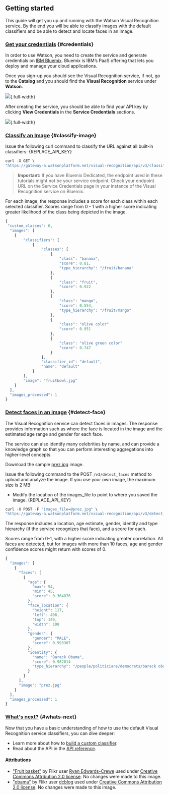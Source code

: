 ## Getting started

This guide will get you up and running with the Watson Visual Recognition service. By the end you will be able to classify images with the default classifiers and be able to detect and locate faces in an image.

### [Get your credentials](#credentials) {#credentials}

In order to use Watson, you need to create the service and generate credentials on [IBM Bluemix](https://console.ng.bluemix.net/catalog/services/visual-recognition/). Bluemix is IBM’s PaaS offering that lets you deploy and manage your cloud applications.

Once you sign-up you should see the Visual Recognition service, if not, go to the **Catalog** and you should find the **Visual Recognition** service under **Watson**.

![](https://cdn-images-1.medium.com/max/1600/1*3rnUw8XecCo2hEEsXGEUCA.png){.full-width}

After creating the service, you should be able to find your API key by clicking **View Credentials** in the **Service Credentials** sections.

![](https://cdn-images-1.medium.com/max/1600/1*cvTfSHSTNfr4wxYY3tYcrA.png){.full-width}

### [Classify an Image](#classify-image) {#classify-image}
Issue the following curl command to classify the URL against all built-in classifiers:
{REPLACE_API_KEY}

```javascript
curl -X GET \
"https://gateway-a.watsonplatform.net/visual-recognition/api/v3/classify?api_key={API_KEY}&url=http://vr-tool-test.mybluemix.net/demo_photos/5.jpg&version=2017-06-15"
```

> **Important:** If you have Bluemix Dedicated, the endpoint used in these tutorials might not be your service endpoint. Check your endpoint URL on the Service Credentials page in your instance of the Visual Recognition service on Bluemix.

For each image, the response includes a score for each class within each selected classifier. Scores range from 0 - 1 with a higher score indicating greater likelihood of the class being depicted in the image.

```javascript
{
 "custom_classes": 0,
  "images": [
    {
        "classifiers": [
            {
                "classes": [
                    {
                        "class": "banana",
                        "score": 0.81,
                        "type_hierarchy": "/fruit/banana"
                    },
                    {
                        "class": "fruit",
                        "score": 0.922
                    },
                    {
                        "class": "mango",
                        "score": 0.554,
                        "type_hierarchy": "/fruit/mango"
                    },
                    {
                        "class": "olive color"
                        "score": 0.951
                    },
                    {
                        "class": "olive green color"
                        "score": 0.747
                    }
                ],
                "classifier_id": "default",
                "name": "default"
            }
        ],
        "image": "fruitbowl.jpg"
    }
  ],
  "images_processed": 1
}
```

### [Detect faces in an image](#detect-face) {#detect-face}

The Visual Recognition service can detect faces in images. The response provides information such as where the face is located in the image and the estimated age range and gender for each face.

The service can also identify many celebrities by name, and can provide a knowledge graph so that you can perform interesting aggregations into higher-level concepts.

Download the sample [prez.jpg](#) image.

Issue the following command to the POST `/v3/detect_faces` method to upload and analyze the image. If you use your own image, the maximum size is 2 MB:
* Modify the location of the images_file to point to where you saved the image.
{REPLACE_API_KEY}

```javascript
curl -X POST -F "images_file=@prez.jpg" \
"https://gateway-a.watsonplatform.net/visual-recognition/api/v3/detect_faces?api_key={API_KEY}&version=2016-05-20"
```

The response includes a location, age estimate, gender, identity and type hierarchy (if the service recognizes that face), and a score for each.

Scores range from 0-1, with a higher score indicating greater correlation. All faces are detected, but for images with more than 10 faces, age and gender confidence scores might return with scores of 0.

```javascript
{
  "images": [
    {
      "faces": [
        {
          "age": {
            "max": 54,
            "min": 45,
            "score": 0.364876
          },
          "face_location": {
            "height": 117,
            "left": 406,
            "top": 149,
            "width": 108
          },
          "gender": {
            "gender": "MALE",
            "score": 0.993307
          },
          "identity": {
            "name": "Barack Obama",
            "score": 0.982014
            "type_hierarchy": "/people/politicians/democrats/barack obama"
          }
        }
      ],
      "image": "prez.jpg"
    }
  ],
  "images_processed": 1
}
```

### [What's next?](#whats-next) {#whats-next}

Now that you have a basic understanding of how to use the default Visual Recognition service classifiers, you can dive deeper:

* Learn more about how to [build a custom classifier](#).
* Read about the API in the [API reference](#).

#### Attributions

* ["Fruit basket"](#) by Flikr user [Ryan Edwards-Crewe](#) used under [Creative Commons Attribution 2.0 license](#). No changes were made to this image.
* ["obama"](#) by Flikr user [dcblog](#) used under [Creative Commons Attribution 2.0 license](#). No changes were made to this image.
